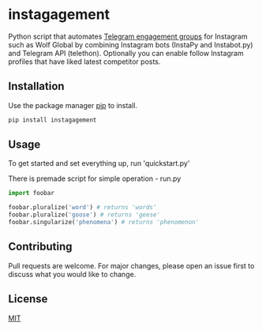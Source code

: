 # instagagement

Python script that automates [Telegram engagement groups](https://medium.com/@violet.emily.xoxo/inside-instagram-pods-the-secret-trick-to-increase-your-engagement-55b0d9c3cee9) for Instagram such as Wolf Global by combining Instagram bots (InstaPy and Instabot.py) and Telegram API (telethon). Optionally you can enable follow Instagram profiles that have liked latest competitor posts.

## Installation

Use the package manager [pip](https://pip.pypa.io/en/stable/) to install.

```bash
pip install instagagement
```

## Usage

To get started and set everything up, run 'quickstart.py'


There is premade script for simple operation - run.py


```python
import foobar

foobar.pluralize('word') # returns 'words'
foobar.pluralize('goose') # returns 'geese'
foobar.singularize('phenomena') # returns 'phenomenon'
```

## Contributing
Pull requests are welcome. For major changes, please open an issue first to discuss what you would like to change.

## License
[MIT](https://choosealicense.com/licenses/mit/)
